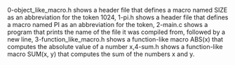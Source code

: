0-object_like_macro.h shows a header file that defines a macro named SIZE as an abbreviation for the token 1024, 1-pi.h shows a header file that defines a macro named PI as an abbreviation for the token, 2-main.c shows a program that prints the name of the file it was compiled from, followed by a new line, 3-function_like_macro.h shows a function-like macro ABS(x) that computes the absolute value of a number x,4-sum.h shows a function-like macro SUM(x, y) that computes the sum of the numbers x and y.
